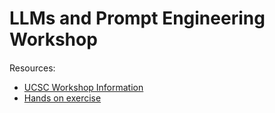 # LLMs and Prompt Engineering Workshop


####
Resources:
* [UCSC Workshop Information](https://www.ucsc-extension.edu/courses/ai-technology-workshop-series-llms-and-prompt-engineering/)
* [Hands on exercise](hands-on-exercise.md)
